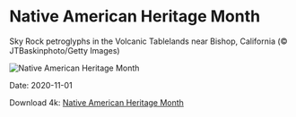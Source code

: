 # Native American Heritage Month

Sky Rock petroglyphs in the Volcanic Tablelands near Bishop, California (© JTBaskinphoto/Getty Images)

![Native American Heritage Month](https://bing.com/th?id=OHR.SkyRock_EN-US1084520879_UHD.jpg&rf=LaDigue_UHD.jpg&pid=hp&w=1024&h=576)

Date: 2020-11-01

Download 4k: [Native American Heritage Month](https://bing.com/th?id=OHR.SkyRock_EN-US1084520879_UHD.jpg&rf=LaDigue_UHD.jpg&pid=hp&w=3840&h=2160)

